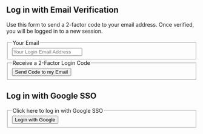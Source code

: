 ## Log in with Email Verification

Use this form to send a 2-factor code to your email address. 
Once verified, you will be logged in to a new session.

<form action="login.js" autosave="off" preview="off">
<input type="hidden" name="service" value="email">
<fieldset>
    <legend>Your Email</legend>
    <input type="email" name="email" id="email" placeholder="Your Login Email Address" value="" required />
</fieldset>
<fieldset>
    <legend>Receive a 2-Factor Login Code</legend>
    <button type="submit">Send Code to my Email</button>
</fieldset>
</form>


## Log in with Google SSO
<form action="login.js" autosave="off" preview="off">
<input type="hidden" name="service" value="google">
<fieldset>
    <legend>Click here to log in with Google SSO</legend>
    <button type="submit">Login with Google</button>
</fieldset>
</form>
